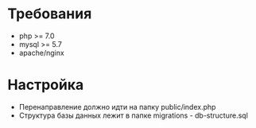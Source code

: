# Требования
- php >= 7.0
- mysql >= 5.7
- apache/nginx

# Настройка
- Перенаправление должно идти на папку public/index.php
- Структура базы данных лежит в папке migrations - db-structure.sql
